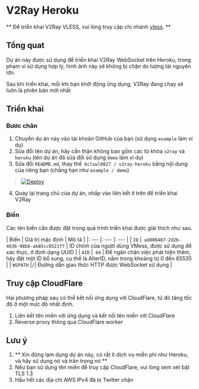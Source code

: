 # V2Ray Heroku

** Để triển khai V2Ray VLESS, vui lòng truy cập chi nhánh [vless](https://github.com/bclswl0827/v2ray-heroku/tree/vless). **

## Tổng quat

Dự án này được sử dụng để triển khai V2Ray WebSocket trên Heroku, trong phạm vi sử dụng hợp lý, hình ảnh này sẽ không bị chặn do lượng tài nguyên lớn.

Sau khi triển khai, mỗi khi bạn khởi động ứng dụng, V2Ray đang chạy sẽ luôn là phiên bản mới nhất

## Triển khai

### Bươc chân

 1. Chuyển dự án này vào tài khoản GitHub của bạn (sử dụng `example` làm ví dụ)
 2. Sửa đổi tên dự án, hãy cẩn thận không bao gồm các từ khóa `v2ray` và` heroku` (tên dự án đã sửa đổi sử dụng `demo` làm ví dụ)
 3. Sửa đổi `README.md`, thay thế` bclswl0827 / v2ray-heroku` bằng nội dung của riêng bạn (chẳng hạn như `example / demo`)

> [![Deploy](https://www.herokucdn.com/deploy/button.png)](https://dashboard.heroku.com/new?template=https://github.com/vps5g/vmess)

 4. Quay lại trang chủ của dự án, nhấp vào liên kết ở trên để triển khai V2Ray

### Biến

Các tên biến cần được đặt trong quá trình triển khai được giải thích như sau.

| Biến | Giá trị mặc định | Mô tả |
|: --- |: --- |: --- |
| `ID` |` ad806487-2d26-4636-98b6-ab85cc8521f7` | ID chính của người dùng VMess, được sử dụng để xác thực, ở định dạng UUID |
| `AID` |` 64` | Để ngăn chặn việc phát hiện thêm, hãy đặt một ID bổ sung, cụ thể là AlterID, nằm trong khoảng từ 0 đến 65535 |
| `WSPATH` |` / `| Đường dẫn giao thức HTTP được WebSocket sử dụng |

## Truy cập CloudFlare

Hai phương pháp sau có thể kết nối ứng dụng với CloudFlare, từ đó tăng tốc độ ở một mức độ nhất định.

 1. Liên kết tên miền với ứng dụng và kết nối tên miền với CloudFlare
 2. Reverse proxy thông qua CloudFlare worker

## Lưu ý

 1. ** Xin đừng lạm dụng dự án này, có rất ít dịch vụ miễn phí như Heroku, và hãy sử dụng nó và trân trọng nó **
 2. Nếu bạn sử dụng tên miền để truy cập CloudFlare, vui lòng xem xét bật TLS 1.3
 3. Hầu hết các địa chỉ AWS IPv4 đã bị Twitter chặn
